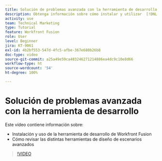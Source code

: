 ```yaml
---
title: Solución de problemas avanzada con la herramienta de desarrollo
description: Obtenga información sobre cómo instalar y utilizar  [!DNL Adobe Workfront Fusion Dev Tool] y revise las diferentes herramientas de diseño de escenarios avanzados que incluye.
activity: use
team: Technical Marketing
type: Tutorial
feature: Workfront Fusion
role: User
level: Beginner
jira: KT-9061
exl-id: 4b2bf553-547d-4fc5-afbe-367e680b26b8
doc-type: video
source-git-commit: a25a49e59ca483246271214886ea4dc9c10e8d66
workflow-type: ht
source-wordcount: '54'
ht-degree: 100%

---
```


# Solución de problemas avanzada con la herramienta de desarrollo

Este vídeo contiene información sobre:

* Instalación y uso de la herramienta de desarrollo de Workfront Fusion
* Cómo revisar las distintas herramientas de diseño de escenarios avanzados

>[!VIDEO](https://video.tv.adobe.com/v/335302/?quality=12&learn=on)
